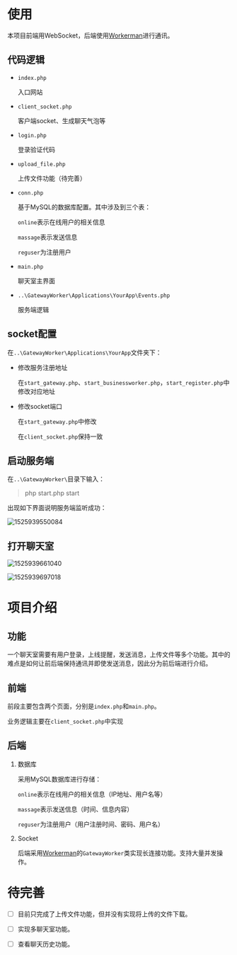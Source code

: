 # 使用

本项目前端用WebSocket，后端使用[Workerman](http://www.workerman.net/)进行通讯。

## 代码逻辑

- `index.php`

  入口网站

- `client_socket.php`

  客户端socket、生成聊天气泡等

- `login.php`

  登录验证代码

- `upload_file.php`

  上传文件功能（待完善）

- `conn.php`

  基于MySQL的数据库配置。其中涉及到三个表：

  `online`表示在线用户的相关信息

  `massage`表示发送信息

  `reguser`为注册用户

- `main.php`

  聊天室主界面

- `..\GatewayWorker\Applications\YourApp\Events.php`

  服务端逻辑

## socket配置

在`..\GatewayWorker\Applications\YourApp`文件夹下：

- 修改服务注册地址 

  在`start_gateway.php`、`start_businessworker.php`，`start_register.php`中修改对应地址

- 修改socket端口

  在`start_gateway.php`中修改

  在`client_socket.php`保持一致

## 启动服务端

在`..\GatewayWorker\`目录下输入：

> php start.php start

出现如下界面说明服务端监听成功：

![1525939550084](http://wx1.sinaimg.cn/mw690/0060lm7Tly1fr6b2s6jaqj30iy04at8u.jpg)

## 打开聊天室

![1525939661040](http://wx4.sinaimg.cn/mw690/0060lm7Tly1fr6b4h2c4xj30ox0o8wk3.jpg)

![1525939697018](http://wx3.sinaimg.cn/mw690/0060lm7Tly1fr6b501j6kj30ng0mignm.jpg)



# 项目介绍

## 功能

一个聊天室需要有用户登录，上线提醒，发送消息，上传文件等多个功能。其中的难点是如何让前后端保持通讯并即使发送消息，因此分为前后端进行介绍。

## 前端

前段主要包含两个页面，分别是`index.php`和`main.php`。

业务逻辑主要在`client_socket.php`中实现

## 后端

1. 数据库

   采用MySQL数据库进行存储：

   `online`表示在线用户的相关信息（IP地址、用户名等）

   `massage`表示发送信息（时间、信息内容）

   `reguser`为注册用户（用户注册时间、密码、用户名）

2. Socket

   后端采用[Workerman](http://www.workerman.net/)的`GatewayWorker`类实现长连接功能。支持大量并发操作。

# 待完善

- [ ] 目前只完成了上传文件功能，但并没有实现将上传的文件下载。

- [ ] 实现多聊天室功能。

- [ ] 查看聊天历史功能。